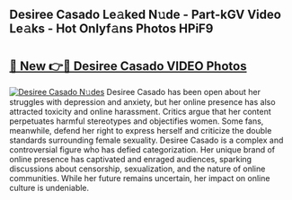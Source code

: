 ## Desiree Casado Le𝚊ked N𝚞de - Part-kGV Video Le𝚊ks - Hot Onlyf𝚊ns Photos HPiF9

# <h2><a href="http://ac28296.deff.icu/?id=Desiree+Casado">🔗 New 👉🔴 Desiree Casado VIDEO Photos</a></h2>

[![Desiree Casado N𝚞des](https://i.imgur.com/rIISA9y.gif)](http://ac28296.deff.icu/?id=Desiree+Casado)
Desiree Casado has been open about her struggles with depression and anxiety, but her online presence has also attracted toxicity and online harassment. Critics argue that her content perpetuates harmful stereotypes and objectifies women. Some fans, meanwhile, defend her right to express herself and criticize the double standards surrounding female sexuality. Desiree Casado is a complex and controversial figure who has defied categorization. Her unique brand of online presence has captivated and enraged audiences, sparking discussions about censorship, sexualization, and the nature of online communities. While her future remains uncertain, her impact on online culture is undeniable.
